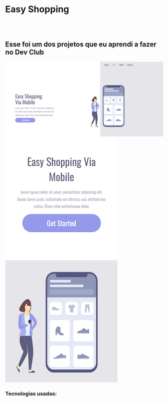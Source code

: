 <h1>Easy Shopping</h1>
<br>
<br>
<h2>Esse foi um dos projetos que eu aprendi a fazer no Dev Club</h2>

<img src="https://github.com/MatheusCardao/Easy_shopping/blob/main/assets/Easy_Shopping_ios.png?raw=true" alt="ios-page-model"> 
<img src="https://github.com/MatheusCardao/Easy_shopping/blob/main/assets/Easy_Shopping_cellphone_ios.png?raw=true" alt="pc-page-model"> <h3>Tecnologias usadas:</h3>


